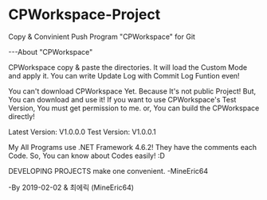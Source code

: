 # CPWorkspace-Project
Copy &amp; Convinient Push Program "CPWorkspace" for Git

---About "CPWorkspace"

CPWorkspace copy & paste the directories.
It will load the Custom Mode and apply it.
You can write Update Log with Commit Log Funtion even!

You can't download CPWorkspace Yet. Because It's not public Project!
But, You can download and use it!
If you want to use CPWorkspace's Test Version, You must get permission to me. or, You can build the CPWorkspace directly!

Latest Version: V1.0.0.0
Test Version: V1.0.0.1

My All Programs use .NET Framework 4.6.2!
They have the comments each Code. So, You can know about Codes easily! :D

DEVELOPING PROJECTS make one convenient. -MineEric64

-By 2019-02-02 & 최에릭 (MineEric64)
